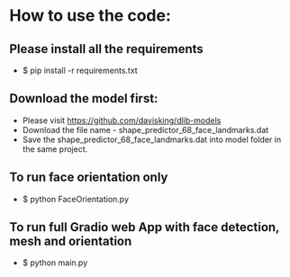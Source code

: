 # How to use the code: #

## Please install all the requirements
- $ pip install -r requirements.txt

## Download the model first:
- Please visit https://github.com/davisking/dlib-models
- Download the file name - shape_predictor_68_face_landmarks.dat
- Save the shape_predictor_68_face_landmarks.dat into model folder in the same project.

## To run face orientation only
- $ python FaceOrientation.py

## To run full Gradio web App with face detection, mesh and orientation
- $ python main.py
